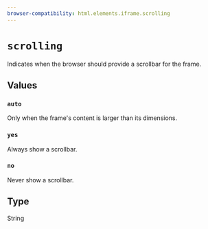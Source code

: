 ```yaml
---
browser-compatibility: html.elements.iframe.scrolling
---
```


# `scrolling`

Indicates when the browser should provide a scrollbar for the frame.

## Values

### `auto`

Only when the frame\'s content is larger than its dimensions.

### `yes`

Always show a scrollbar.

### `no`

Never show a scrollbar.

## Type

String
